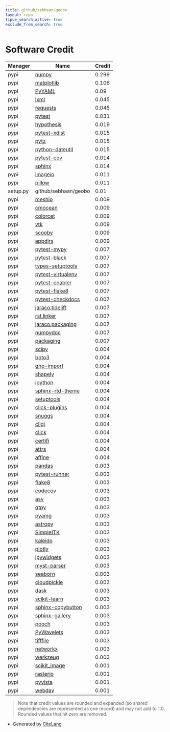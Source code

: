 ```yaml
---
title: github/sebhaan/geobo
layout: repo
tipue_search_active: true
exclude_from_search: true
---
```

# Software Credit

|Manager|Name|Credit|
|-------|----|------|
|pypi|[numpy](https://www.numpy.org)|0.299|
|pypi|[matplotlib](https://matplotlib.org)|0.106|
|pypi|[PyYAML](https://pyyaml.org/)|0.09|
|pypi|[lxml](https://pypi.org/project/lxml)|0.045|
|pypi|[requests](https://pypi.org/project/requests)|0.045|
|pypi|[pytest](https://pypi.org/project/pytest)|0.031|
|pypi|[hypothesis](https://pypi.org/project/hypothesis)|0.019|
|pypi|[pytest-xdist](https://pypi.org/project/pytest-xdist)|0.015|
|pypi|[pytz](https://pypi.org/project/pytz)|0.015|
|pypi|[python-dateutil](https://pypi.org/project/python-dateutil)|0.015|
|pypi|[pytest-cov](https://github.com/pytest-dev/pytest-cov)|0.014|
|pypi|[sphinx](https://pypi.org/project/sphinx)|0.014|
|pypi|[imageio](https://pypi.org/project/imageio)|0.011|
|pypi|[pillow](https://pypi.org/project/pillow)|0.011|
|setup.py|github/sebhaan/geobo|0.01|
|pypi|[meshio](https://pypi.org/project/meshio)|0.009|
|pypi|[cmocean](https://pypi.org/project/cmocean)|0.009|
|pypi|[colorcet](https://pypi.org/project/colorcet)|0.009|
|pypi|[vtk](https://pypi.org/project/vtk)|0.009|
|pypi|[scooby](https://pypi.org/project/scooby)|0.009|
|pypi|[appdirs](https://pypi.org/project/appdirs)|0.009|
|pypi|[pytest-mypy](https://pypi.org/project/pytest-mypy)|0.007|
|pypi|[pytest-black](https://pypi.org/project/pytest-black)|0.007|
|pypi|[types-setuptools](https://pypi.org/project/types-setuptools)|0.007|
|pypi|[pytest-virtualenv](https://pypi.org/project/pytest-virtualenv)|0.007|
|pypi|[pytest-enabler](https://pypi.org/project/pytest-enabler)|0.007|
|pypi|[pytest-flake8](https://pypi.org/project/pytest-flake8)|0.007|
|pypi|[pytest-checkdocs](https://pypi.org/project/pytest-checkdocs)|0.007|
|pypi|[jaraco.tidelift](https://pypi.org/project/jaraco.tidelift)|0.007|
|pypi|[rst.linker](https://pypi.org/project/rst.linker)|0.007|
|pypi|[jaraco.packaging](https://pypi.org/project/jaraco.packaging)|0.007|
|pypi|[numpydoc](https://pypi.org/project/numpydoc)|0.007|
|pypi|[packaging](https://pypi.org/project/packaging)|0.007|
|pypi|[scipy](https://www.scipy.org)|0.004|
|pypi|[boto3](https://pypi.org/project/boto3)|0.004|
|pypi|[ghp-import](https://pypi.org/project/ghp-import)|0.004|
|pypi|[shapely](https://pypi.org/project/shapely)|0.004|
|pypi|[ipython](https://pypi.org/project/ipython)|0.004|
|pypi|[sphinx-rtd-theme](https://pypi.org/project/sphinx-rtd-theme)|0.004|
|pypi|[setuptools](https://pypi.org/project/setuptools)|0.004|
|pypi|[click-plugins](https://pypi.org/project/click-plugins)|0.004|
|pypi|[snuggs](https://pypi.org/project/snuggs)|0.004|
|pypi|[cligj](https://pypi.org/project/cligj)|0.004|
|pypi|[click](https://pypi.org/project/click)|0.004|
|pypi|[certifi](https://pypi.org/project/certifi)|0.004|
|pypi|[attrs](https://pypi.org/project/attrs)|0.004|
|pypi|[affine](https://pypi.org/project/affine)|0.004|
|pypi|[pandas](https://pandas.pydata.org)|0.003|
|pypi|[pytest-runner](https://github.com/pytest-dev/pytest-runner/)|0.003|
|pypi|[flake8](https://pypi.org/project/flake8)|0.003|
|pypi|[codecov](https://pypi.org/project/codecov)|0.003|
|pypi|[asv](https://pypi.org/project/asv)|0.003|
|pypi|[qtpy](https://pypi.org/project/qtpy)|0.003|
|pypi|[pyamg](https://pypi.org/project/pyamg)|0.003|
|pypi|[astropy](https://pypi.org/project/astropy)|0.003|
|pypi|[SimpleITK](https://pypi.org/project/SimpleITK)|0.003|
|pypi|[kaleido](https://pypi.org/project/kaleido)|0.003|
|pypi|[plotly](https://pypi.org/project/plotly)|0.003|
|pypi|[ipywidgets](https://pypi.org/project/ipywidgets)|0.003|
|pypi|[myst-parser](https://pypi.org/project/myst-parser)|0.003|
|pypi|[seaborn](https://pypi.org/project/seaborn)|0.003|
|pypi|[cloudpickle](https://pypi.org/project/cloudpickle)|0.003|
|pypi|[dask](https://pypi.org/project/dask)|0.003|
|pypi|[scikit-learn](https://pypi.org/project/scikit-learn)|0.003|
|pypi|[sphinx-copybutton](https://pypi.org/project/sphinx-copybutton)|0.003|
|pypi|[sphinx-gallery](https://pypi.org/project/sphinx-gallery)|0.003|
|pypi|[pooch](https://pypi.org/project/pooch)|0.003|
|pypi|[PyWavelets](https://pypi.org/project/PyWavelets)|0.003|
|pypi|[tifffile](https://pypi.org/project/tifffile)|0.003|
|pypi|[networkx](https://pypi.org/project/networkx)|0.003|
|pypi|[werkzeug](https://pypi.org/project/werkzeug)|0.003|
|pypi|[scikit_image](https://scikit-image.org)|0.001|
|pypi|[rasterio](https://github.com/mapbox/rasterio)|0.001|
|pypi|[pyvista](https://github.com/pyvista/pyvista)|0.001|
|pypi|[webdav](https://github.com/kamikaze/webdav)|0.001|


> Note that credit values are rounded and expanded (so shared dependencies are represented as one record) and may not add to 1.0. Rounded values that hit zero are removed.


- Generated by [CiteLang](https://github.com/vsoch/citelang)
